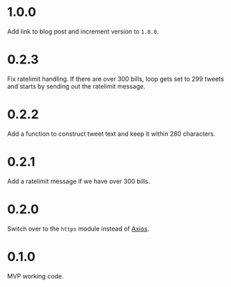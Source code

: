 # 1.0.0

Add link to blog post and increment version to `1.0.0`.

# 0.2.3

Fix ratelimit handling. If there are over 300 bills, loop gets set to 299 tweets and starts by sending out the ratelimit message.

# 0.2.2

Add a function to construct tweet text and keep it within 280 characters.

# 0.2.1

Add a ratelimit message if we have over 300 bills.

# 0.2.0

Switch over to the `https` module instead of [Axios](https://github.com/axios/axios).

# 0.1.0

MVP working code.

